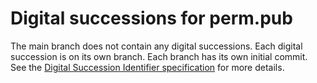 Digital successions for perm.pub
================================

The main branch does not contain any digital successions.
Each digital succession is on its own branch.
Each branch has its own initial commit.
See the [Digital Succession Identifier
specification](https://perm.pub/ji2STto1mZ3i2BmnGxbkebejKH4) for more details.
